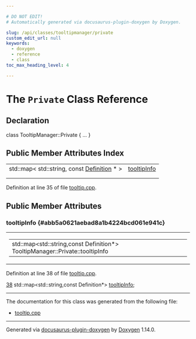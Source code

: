 ```yaml
---

# DO NOT EDIT!
# Automatically generated via docusaurus-plugin-doxygen by Doxygen.

slug: /api/classes/tooltipmanager/private
custom_edit_url: null
keywords:
  - doxygen
  - reference
  - class
toc_max_heading_level: 4

---
```


<div class="doxyPage">

# The `Private` Class Reference



## Declaration

<div class="doxyDeclaration">
class TooltipManager::Private { ... }
</div>

## Public Member Attributes Index

<table class="doxyMembersIndex">

<tr class="doxyMemberIndexItem">
<td class="doxyMemberIndexItemType" align="left" valign="top">std::map&lt; std::string, const <a href="/web-doxygen/docs/api/classes/definition">Definition</a> * &gt;</td>
<td class="doxyMemberIndexItemName" align="left" valign="top"><a href="#abb5a0621aebad8a1b4224bcd061e941c">tooltipInfo</a></td>
</tr>
<tr class="doxyMemberIndexDescription">
<td class="doxyMemberIndexDescriptionLeft"></td>
<td class="doxyMemberIndexDescriptionRight">
</td>
</tr>
<tr class="doxyMemberIndexSeparator">
<td class="doxyMemberIndexSeparator" colspan="2"></td>
</tr>

</table>


Definition at line 35 of file <a href="/web-doxygen/docs/api/files/src/tooltip-cpp">tooltip.cpp</a>.

<div class="doxySectionDef">

## Public Member Attributes

### tooltipInfo {#abb5a0621aebad8a1b4224bcd061e941c}

<div class="doxyMemberItem">
<div class="doxyMemberProto">
<table class="doxyMemberLabels">
<tr class="doxyMemberLabels">
<td class="doxyMemberLabelsLeft">
<table class="doxyMemberName">
<tr>
<td class="doxyMemberName">std::map&lt;std::string,const Definition*&gt; TooltipManager::Private::tooltipInfo</td>
</tr>
</table>
</td>
</tr>
</table>
</div>
<div class="doxyMemberDoc">



Definition at line 38 of file <a href="/web-doxygen/docs/api/files/src/tooltip-cpp">tooltip.cpp</a>.

<div class="doxyProgramListing">

<div class="doxyCodeLine"><span class="doxyLineNumber"><a href="#abb5a0621aebad8a1b4224bcd061e941c">38</a></span><span class="doxyLineContent"><span class="doxyHighlight">    std::map&lt;std::string,const Definition*&gt; <a href="#abb5a0621aebad8a1b4224bcd061e941c">tooltipInfo</a>;</span></span></div>

</div>

</div>
</div>

</div>

<hr/>

The documentation for this class was generated from the following file:

<ul>
<li><a href="/web-doxygen/docs/api/files/src/tooltip-cpp">tooltip.cpp</a></li>
</ul>

<hr/>

<p class="doxyGeneratedBy">Generated via <a href="https://github.com/xpack/docusaurus-plugin-doxygen">docusaurus-plugin-doxygen</a> by <a href="https://www.doxygen.nl">Doxygen</a> 1.14.0.</p>

</div>
